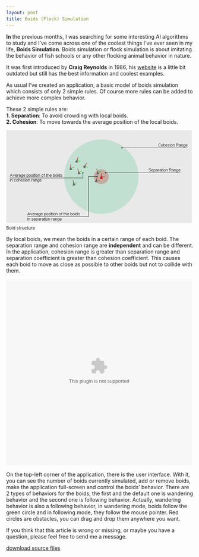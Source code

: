 ```yaml
---
layout: post
title: Boids (Flock) Simulation
---
```

**In** the previous months, I was searching for some interesting AI algorithms to study and I’ve come across one of the coolest things I’ve ever seen in my life, **Boids Simulation**. Boids simulation or flock simulation is about imitating the behavior of fish schools or any other flocking animal behavior in nature.

It was first introduced by **Craig Reynolds** in 1986, his [website](http://www.red3d.com/cwr/boids/) is a little bit outdated but still has the best information and coolest examples.

As usual I’ve created an application, a basic model of boids simulation which consists of only 2 simple rules. Of course more rules can be added to achieve more complex behavior.

These 2 simple rules are:  
**1. Separation**: To avoid crowding with local boids.  
**2. Cohesion**: To move towards the average position of the local boids.

![Alt text](/assets/2013/boids_simulation.png)  
<small>Boid structure</small>

By local boids, we mean the boids in a certain range of each boid. The separation range and cohesion range are **independent** and can be different. In the application, cohesion range is greater than separation range and separation coefficient is greater than cohesion coefficient. This causes each boid to move as close as possible to other boids but not to collide with them.

<object width="500" height="500" data="/assets/2013/boid_simulation.swf"></object>

On the top-left corner of the application, there is the user interface. With it, you can see the number of boids currently simulated, add or remove boids, make the application full-screen and control the boids’ behavior. There are 2 types of behaviors for the boids, the first and the default one is wandering behavior and the second one is following behavior. Actually, wandering behavior is also a following behavior, in wandering mode, boids follow the green circle and in following mode, they follow the mouse pointer. Red circles are obstacles, you can drag and drop them anywhere you want.

 
If you think that this article is wrong or missing, or maybe you have a question, please feel free to send me a message.

[download source files](/assets/2013/boid_simulation_source.zip)
